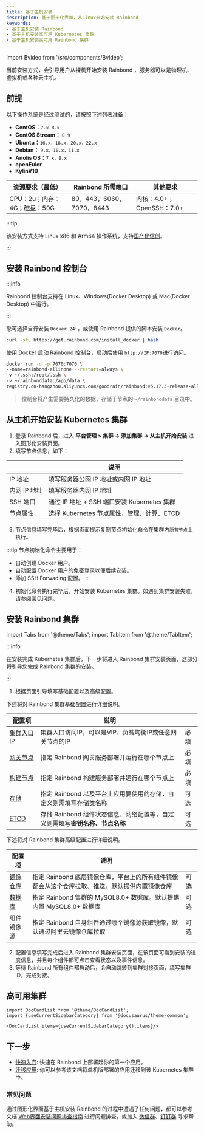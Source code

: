 ```yaml
---
title: 基于主机安装
description: 基于图形化界面，从Linux开始安装 Rainbond
keywords:
- 基于主机安装 Rainbond
- 基于主机安装高可用 Kubernetes 集群
- 基于主机安装高可用 Rainbond 集群
---
```


import Bvideo from '/src/components/Bvideo';

<Bvideo src="//player.bilibili.com/player.html?isOutside=true&aid=113193175223399&bvid=BV1Lvsee5Ep9&cid=25988171760&p=1" />

当前安装方式，会引导用户从裸机开始安装 Rainbond ，服务器可以是物理机、虚拟机或各种云主机。

## 前提

以下操作系统是经过测试的，请按照下述列表准备：

* **CentOS：**`7.x 8.x`
* **CentOS Stream：** `8 9`
* **Ubuntu：**`16.x，18.x，20.x，22.x`
* **Debian：** `9.x，10.x，11.x`
* **Anolis OS：**`7.x，8.x`
* **openEuler**
* **KylinV10**

| 资源要求（最低）             | Rainbond 所需端口         | 其他要求                  |
| ---------------------------- | ------------------------- | ------------------------- |
| CPU：2u；内存：4G；磁盘：50G | 80，443，6060，7070，8443 | 内核：4.0+；OpenSSH：7.0+ |

:::tip

该安装方式支持 Linux x86 和 Arm64 操作系统，支持[国产化信创](/docs/localization-guide)。

:::

## 安装 Rainbond 控制台

:::info

Rainbond 控制台支持在 Linux、Windows(Docker Desktop) 或 Mac(Docker Desktop) 中运行。

:::

您可选择自行安装 `Docker 24+`，或使用 Rainbond 提供的脚本安装 `Docker`。

```bash
curl -sfL https://get.rainbond.com/install_docker | bash
```

使用 Docker 启动 Rainbond 控制台，启动后使用 `http://IP:7070`进行访问。

```bash
docker run -d -p 7070:7070 \
--name=rainbond-allinone --restart=always \
-v ~/.ssh:/root/.ssh \
-v ~/rainbonddata:/app/data \
registry.cn-hangzhou.aliyuncs.com/goodrain/rainbond:v5.17.3-release-allinone
```

> 控制台将产生需要持久化的数据，存储于节点的 `~/rainbonddata` 目录中。

## 从主机开始安装 Kubernetes 集群

1. 登录 Rainbond 后，进入 **平台管理 > 集群 -> 添加集群 -> 从主机开始安装** 进入图形化安装页面。
2. 填写节点信息，如下：

|              | 说明                                        |
| ------------ | ------------------------------------------- |
| IP 地址      | 填写服务器公网 IP 地址或内网 IP 地址        |
| 内网 IP 地址 | 填写服务器内网 IP 地址                      |
| SSH 端口     | 通过 IP 地址 + SSH 端口安装 Kubernetes 集群 |
| 节点属性     | 选择 Kubernetes 节点属性，管理、计算、ETCD  |

3. 节点信息填写完毕后，根据页面提示复制节点初始化命令在集群内`所有节点`上执行。

:::tip
节点初始化命令主要用于：
* 自动创建 Docker 用户。
* 自动配置 Docker 用户的免密登录以便后续安装。
* 添加 SSH Forwading 配置。
:::

4. 初始化命令执行完毕后，开始安装 Kubernetes 集群。如遇到集群安装失败，请参阅[常见问题](#常见问题)。

## 安装 Rainbond 集群

import Tabs from '@theme/Tabs';
import TabItem from '@theme/TabItem';

:::info

在安装完成 Kubernetes 集群后，下一步将进入 Rainbond 集群安装页面，这部分将引导您完成 Rainbond 集群的安装。

:::

1. 根据页面引导填写基础配置以及高级配置。

<Tabs groupId="configuration">
  <TabItem value="基础配置" label="基础配置" default>

下述将对 Rainbond 集群基础配置进行详细说明。

| 配置项                                                       | 说明                                                         |      |
| ------------------------------------------------------------ | ------------------------------------------------------------ | ---- |
| [集群入口 IP](/docs/installation/install-with-ui/ha#负载均衡) | 集群入口访问IP，可以是VIP、负载均衡IP或任意网关节点的IP      | 必填 |
| [网关节点](/docs/installation/install-with-ui/ha#网关节点)   | 指定 Rainbond 网关服务部署并运行在哪个节点上                 | 必填 |
| [构建节点](/docs/installation/install-with-ui/ha#构建节点)   | 指定 Rainbond 构建服务部署并运行在哪个节点上                 | 必填 |
| [存储](/docs/installation/install-with-ui/ha#存储)           | 指定 Rainbond 以及平台上应用要使用的存储，自定义则需填写存储类名称 | 可选 |
| [ETCD](/docs/installation/install-with-ui/ha#etcd)           | 存储 Rainbond 组件状态信息、网络配置等，自定义则需填写**密钥名称、节点名称** | 可选 |


</TabItem>

  <TabItem value="高级配置" label="高级配置">

下述将对 Rainbond 集群高级配置进行详细说明。

| 配置项                                                     | 说明                                                         |      |
| ---------------------------------------------------------- | ------------------------------------------------------------ | ---- |
| [镜像仓库](/docs/installation/install-with-ui/ha#镜像仓库) | 指定 Rainbond 底层镜像仓库，平台上的所有组件镜像都会从这个仓库拉取、推送。默认提供内置镜像仓库 | 可选 |
| [数据库](/docs/installation/install-with-ui/ha#mysql)      | 指定 Rainbond 集群的 MySQL8.0+ 数据库。默认提供内置 MySQL8.0+ 数据库 | 可选 |
| 组件镜像源                                                 | 指定 Rainbond 自身组件通过哪个镜像源获取镜像，默认通过阿里云镜像仓库拉取 | 可选 |

  </TabItem>
</Tabs>

2. 配置信息填写完成后进入 Rainbond 集群安装页面，在该页面可看到安装的进度信息，并且每个组件都可点击查看状态以及事件信息。
3. 等待 Rainbond 所有组件都启动后，会自动跳转到集群对接页面，填写集群 ID，完成对接。

## 高可用集群

```mdx-code-block
import DocCardList from '@theme/DocCardList';
import {useCurrentSidebarCategory} from '@docusaurus/theme-common';

<DocCardList items={useCurrentSidebarCategory().items}/>
```

## 下一步

- [快速入门](/docs/quick-start/getting-started/): 快速在 Rainbond 上部署起你的第一个应用。
- [迁移应用](/docs/ops-guide/migrate-app): 你可以参考该文档将单机版部署的应用迁移到该 Kubernetes 集群中。

### 常见问题

通过图形化界面基于主机安装 Rainbond 的过程中遭遇了任何问题，都可以参考文档 [Web界面安装问题排查指南](/docs/troubleshooting/installation/ui) 进行问题排查。或加入 [微信群](/community/support#微信群)、[钉钉群](/community/support#钉钉群) 寻求帮助。
